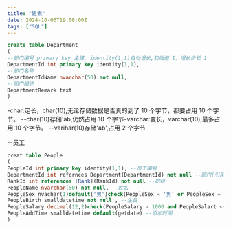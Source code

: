 ```yaml
---
title: "建表"
date: 2024-10-06T19:08:00Z
tags: ["SQL"]
---
```


```sql
create table Department
(
--部门编号 primary key 主键, identity(1,1)自动增长,初始值 1，增长步长 1
DepartmentId int primary key identity(1,1),
--部门名称
DepartmentIdName nvarchar(50) not null,
--部门描述
DepartmentRemark text
)
```
-char:定长，char(10),无论存储数据是否真的到了 10 个字节，都要占用 10 个字节。 --char(10)存储'ab,仍然占用 10 个字节-varchar:变长，varchar(10),最多占用 10 个字节。 --varihar(10)存储'ab',占用 2 个字节

--员工
```sql
creat table People
(
PeopleId int primary key identity(1,1), --员工编号
DepartmentId int refernces Department(DepartmentId) not null --部门(引用外键)
RankId int references [Rank](RankId) not null --职级
PeopleName nvarchar(50) not null, --姓名
PeopleSex nvachar(1)default('男')check(PeopleSex = '男' or PeopleSex = '女') --性别
PeopleBirth smalldatetime not null , --生日
PeopleSalary decimal(12,2)check(PeopleSalary > 1000 and PeopleSalart <+ 100000) not null ,--月薪
PeopleAddTime smalldatetime default(getdate) --添加时间
)
```